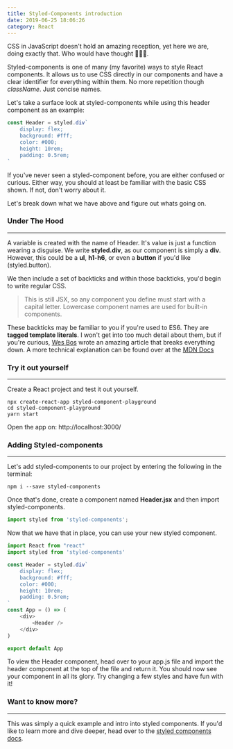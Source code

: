 ```yaml
---
title: Styled-Components introduction
date: 2019-06-25 18:06:26
category: React
---
```

[Wes Bos]: https://wesbos.com/tagged-template-literals/

CSS in JavaScript doesn't hold an amazing reception, yet here we are, doing exactly that. Who would have thought 🤷🏽‍♂.

Styled-components is one of many (my favorite) ways to style React components. It allows us to use CSS directly in our components and have a clear identifier for everything within them. No more repetition though *className*. Just concise names. 

Let's take a surface look at styled-components while using this header component as an example:

```javascript
const Header = styled.div`
    display: flex;
    background: #fff;
    color: #000;
    height: 10rem;
    padding: 0.5rem;
`
```

If you've never seen a styled-component before, you are either confused or curious. Either way, 
you should at least be familiar with the basic CSS shown. If not, don't worry about it. 

Let's break down what we have above and figure out whats going on.

### Under The Hood
---

A variable is created with the name of Header. It's value is just a function wearing a disguise. 
We write **styled.div**, as our component is simply a **div**. However, this could be a **ul**, **h1-h6**, 
or even a **button** if you'd like (styled.button). 

We then include a set of backticks and within those backticks, you'd begin to write regular CSS.

> This is still JSX, so any component you define must start with a capital letter. Lowercase
 component names are used for built-in components.

 These backticks may be familiar to you if you're used to ES6. They are **tagged template literals**. I won't get into too much detail about them, but if you're curious, [Wes Bos](https://wesbos.com/tagged-template-literals/) wrote an amazing article that breaks everything down. A more technical explanation can be found over at the [MDN Docs](https://developer.mozilla.org/en-US/docs/Web/JavaScript/Reference/Template_literals#Tagged_templates)

 ### Try it out yourself
---

Create a React project and test it out yourself.

```shell
npx create-react-app styled-component-playground
cd styled-component-playground
yarn start
```

Open the app on: http://localhost:3000/ 

### Adding Styled-components
---

Let's add styled-components to our project by entering the following in the terminal:

 ```shell
 npm i --save styled-components
 ```

 Once that's done, create a component named **Header.jsx** and then import styled-components.

```javascript
import styled from 'styled-components';
```

Now that we have that in place, you can use your new styled component. 

```javascript
import React from "react"
import styled from 'styled-components'

const Header = styled.div`
    display: flex;
    background: #fff;
    color: #000;
    height: 10rem;
    padding: 0.5rem;
`
const App = () => (
    <div>
        <Header /> 
    </div>
)

export default App
```
To view the Header component, head over to your app.js file and import the header component at the top of the file and return it. You should now see your component in all its glory. Try changing a few styles and have fun with it!

### Want to know more? 
---

This was simply a quick example and intro into styled components. 
If you'd like to learn more and dive deeper, head over to the 
[styled components docs](https://www.styled-components.com/docs).